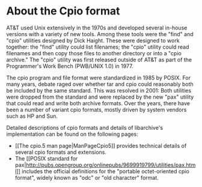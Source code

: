 # About the Cpio format

AT&T used Unix extensively in the 1970s and developed several in-house versions with a variety of new tools.
Among these tools were the "find" and "cpio" utilities designed by Dick Haight.
These were designed to work together:
the "find" utility could list filenames; the "cpio" utility could read filenames and then copy those files to another directory or into a "cpio archive."
The "cpio" utility was first released outside of AT&T as part of the Programmer's Work Bench (PWB/UNIX 1.0) in 1977.

The cpio program and file format were standardized in 1985 by POSIX.
For many years, debate raged over whether tar and cpio could reasonably both be included by the same standard.
This was resolved in 2001:
Both utilities were dropped from the standard and were replaced by the new "pax" utility that could read and write both archive formats.
Over the years, there have been a number of variant cpio formats, mostly driven by system vendors such as HP and Sun.

Detailed descriptions of cpio formats and details of libarchive's implementation
can be found on the following pages:

* [[The cpio.5 man page|ManPageCpio5]] provides technical details of several cpio formats and extensions.
* The [[POSIX standard for pax|http://pubs.opengroup.org/onlinepubs/9699919799/utilities/pax.html]] includes the official definitions for the "portable octet-oriented cpio format", widely known as "odc" or "old character" format.
